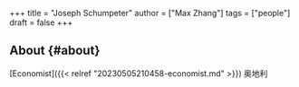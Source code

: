 +++
title = "Joseph Schumpeter"
author = ["Max Zhang"]
tags = ["people"]
draft = false
+++

## About {#about}

[Economist]({{< relref "20230505210458-economist.md" >}}) 奥地利
